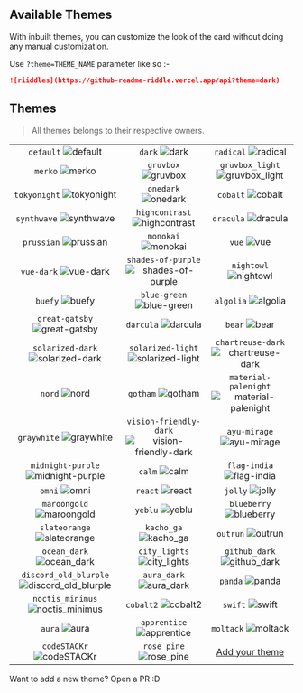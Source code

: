 ## Available Themes

<!-- DO NOT EDIT THIS FILE DIRECTLY -->

With inbuilt themes, you can customize the look of the card without doing any manual customization.

Use `?theme=THEME_NAME` parameter like so :-

```md
![riiddles](https://github-readme-riddle.vercel.app/api?theme=dark)
```

## Themes

> All themes belongs to their respective owners.

| | | |
| :--: | :--: | :--: |
| `default` ![default][default] | `dark` ![dark][dark] | `radical` ![radical][radical] |
| `merko` ![merko][merko] | `gruvbox` ![gruvbox][gruvbox] | `gruvbox_light` ![gruvbox_light][gruvbox_light] |
| `tokyonight` ![tokyonight][tokyonight] | `onedark` ![onedark][onedark] | `cobalt` ![cobalt][cobalt] |
| `synthwave` ![synthwave][synthwave] | `highcontrast` ![highcontrast][highcontrast] | `dracula` ![dracula][dracula] |
| `prussian` ![prussian][prussian] | `monokai` ![monokai][monokai] | `vue` ![vue][vue] |
| `vue-dark` ![vue-dark][vue-dark] | `shades-of-purple` ![shades-of-purple][shades-of-purple] | `nightowl` ![nightowl][nightowl] |
| `buefy` ![buefy][buefy] | `blue-green` ![blue-green][blue-green] | `algolia` ![algolia][algolia] |
| `great-gatsby` ![great-gatsby][great-gatsby] | `darcula` ![darcula][darcula] | `bear` ![bear][bear] |
| `solarized-dark` ![solarized-dark][solarized-dark] | `solarized-light` ![solarized-light][solarized-light] | `chartreuse-dark` ![chartreuse-dark][chartreuse-dark] |
| `nord` ![nord][nord] | `gotham` ![gotham][gotham] | `material-palenight` ![material-palenight][material-palenight] |
| `graywhite` ![graywhite][graywhite] | `vision-friendly-dark` ![vision-friendly-dark][vision-friendly-dark] | `ayu-mirage` ![ayu-mirage][ayu-mirage] |
| `midnight-purple` ![midnight-purple][midnight-purple] | `calm` ![calm][calm] | `flag-india` ![flag-india][flag-india] |
| `omni` ![omni][omni] | `react` ![react][react] | `jolly` ![jolly][jolly] |
| `maroongold` ![maroongold][maroongold] | `yeblu` ![yeblu][yeblu] | `blueberry` ![blueberry][blueberry] |
| `slateorange` ![slateorange][slateorange] | `kacho_ga` ![kacho_ga][kacho_ga] | `outrun` ![outrun][outrun] |
| `ocean_dark` ![ocean_dark][ocean_dark] | `city_lights` ![city_lights][city_lights] | `github_dark` ![github_dark][github_dark] |
| `discord_old_blurple` ![discord_old_blurple][discord_old_blurple] | `aura_dark` ![aura_dark][aura_dark] | `panda` ![panda][panda] |
| `noctis_minimus` ![noctis_minimus][noctis_minimus] | `cobalt2` ![cobalt2][cobalt2] | `swift` ![swift][swift] |
| `aura` ![aura][aura] | `apprentice` ![apprentice][apprentice] | `moltack` ![moltack][moltack] |
| `codeSTACKr` ![codeSTACKr][codeSTACKr] | `rose_pine` ![rose_pine][rose_pine] | [Add your theme][add-theme] |


[default]: https://github-readme-riddle.vercel.app/api?theme=default
[default_repocard]: https://github-readme-riddle.vercel.app/api?theme=default_repocard
[dark]: https://github-readme-riddle.vercel.app/api?theme=dark
[radical]: https://github-readme-riddle.vercel.app/api?theme=radical
[merko]: https://github-readme-riddle.vercel.app/api?theme=merko
[gruvbox]: https://github-readme-riddle.vercel.app/api?theme=gruvbox
[gruvbox_light]: https://github-readme-riddle.vercel.app/api?theme=gruvbox_light
[tokyonight]: https://github-readme-riddle.vercel.app/api?theme=tokyonight
[onedark]: https://github-readme-riddle.vercel.app/api?theme=onedark
[cobalt]: https://github-readme-riddle.vercel.app/api?theme=cobalt
[synthwave]: https://github-readme-riddle.vercel.app/api?theme=synthwave
[highcontrast]: https://github-readme-riddle.vercel.app/api?theme=highcontrast
[dracula]: https://github-readme-riddle.vercel.app/api?theme=dracula
[prussian]: https://github-readme-riddle.vercel.app/api?theme=prussian
[monokai]: https://github-readme-riddle.vercel.app/api?theme=monokai
[vue]: https://github-readme-riddle.vercel.app/api?theme=vue
[vue-dark]: https://github-readme-riddle.vercel.app/api?theme=vue-dark
[shades-of-purple]: https://github-readme-riddle.vercel.app/api?theme=shades-of-purple
[nightowl]: https://github-readme-riddle.vercel.app/api?theme=nightowl
[buefy]: https://github-readme-riddle.vercel.app/api?theme=buefy
[blue-green]: https://github-readme-riddle.vercel.app/api?theme=blue-green
[algolia]: https://github-readme-riddle.vercel.app/api?theme=algolia
[great-gatsby]: https://github-readme-riddle.vercel.app/api?theme=great-gatsby
[darcula]: https://github-readme-riddle.vercel.app/api?theme=darcula
[bear]: https://github-readme-riddle.vercel.app/api?theme=bear
[solarized-dark]: https://github-readme-riddle.vercel.app/api?theme=solarized-dark
[solarized-light]: https://github-readme-riddle.vercel.app/api?theme=solarized-light
[chartreuse-dark]: https://github-readme-riddle.vercel.app/api?theme=chartreuse-dark
[nord]: https://github-readme-riddle.vercel.app/api?theme=nord
[gotham]: https://github-readme-riddle.vercel.app/api?theme=gotham
[material-palenight]: https://github-readme-riddle.vercel.app/api?theme=material-palenight
[graywhite]: https://github-readme-riddle.vercel.app/api?theme=graywhite
[vision-friendly-dark]: https://github-readme-riddle.vercel.app/api?theme=vision-friendly-dark
[ayu-mirage]: https://github-readme-riddle.vercel.app/api?theme=ayu-mirage
[midnight-purple]: https://github-readme-riddle.vercel.app/api?theme=midnight-purple
[calm]: https://github-readme-riddle.vercel.app/api?theme=calm
[flag-india]: https://github-readme-riddle.vercel.app/api?theme=flag-india
[omni]: https://github-readme-riddle.vercel.app/api?theme=omni
[react]: https://github-readme-riddle.vercel.app/api?theme=react
[jolly]: https://github-readme-riddle.vercel.app/api?theme=jolly
[maroongold]: https://github-readme-riddle.vercel.app/api?theme=maroongold
[yeblu]: https://github-readme-riddle.vercel.app/api?theme=yeblu
[blueberry]: https://github-readme-riddle.vercel.app/api?theme=blueberry
[slateorange]: https://github-readme-riddle.vercel.app/api?theme=slateorange
[kacho_ga]: https://github-readme-riddle.vercel.app/api?theme=kacho_ga
[outrun]: https://github-readme-riddle.vercel.app/api?theme=outrun
[ocean_dark]: https://github-readme-riddle.vercel.app/api?theme=ocean_dark
[city_lights]: https://github-readme-riddle.vercel.app/api?theme=city_lights
[github_dark]: https://github-readme-riddle.vercel.app/api?theme=github_dark
[discord_old_blurple]: https://github-readme-riddle.vercel.app/api?theme=discord_old_blurple
[aura_dark]: https://github-readme-riddle.vercel.app/api?theme=aura_dark
[panda]: https://github-readme-riddle.vercel.app/api?theme=panda
[noctis_minimus]: https://github-readme-riddle.vercel.app/api?theme=noctis_minimus
[cobalt2]: https://github-readme-riddle.vercel.app/api?theme=cobalt2
[swift]: https://github-readme-riddle.vercel.app/api?theme=swift
[aura]: https://github-readme-riddle.vercel.app/api?theme=aura
[apprentice]: https://github-readme-riddle.vercel.app/api?theme=apprentice
[moltack]: https://github-readme-riddle.vercel.app/api?theme=moltack
[codeSTACKr]: https://github-readme-riddle.vercel.app/api?theme=codeSTACKr
[rose_pine]: https://github-readme-riddle.vercel.app/api?theme=rose_pine
[add-theme]: https://github.com/SajagIN/Github-Readme-Riddle/edit/main/src/renderer/theme/awesomeCard.js

Want to add a new theme? Open a PR :D